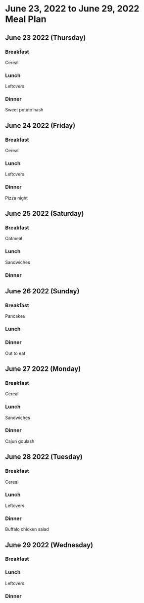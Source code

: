 
# June 23, 2022 to June 29, 2022 Meal Plan

## June 23 2022 (Thursday)

### Breakfast

Cereal

### Lunch

Leftovers

### Dinner

Sweet potato hash 

## June 24 2022 (Friday)

### Breakfast

Cereal

### Lunch

Leftovers

### Dinner

Pizza night

## June 25 2022 (Saturday)

### Breakfast

Oatmeal 

### Lunch

Sandwiches

### Dinner



## June 26 2022 (Sunday)

### Breakfast

Pancakes

### Lunch



### Dinner

Out to eat

## June 27 2022 (Monday)

### Breakfast

Cereal

### Lunch

Sandwiches

### Dinner

Cajun goulash 

## June 28 2022 (Tuesday)

### Breakfast

Cereal

### Lunch

Leftovers

### Dinner

Buffalo chicken salad

## June 29 2022 (Wednesday)

### Breakfast



### Lunch

Leftovers

### Dinner


